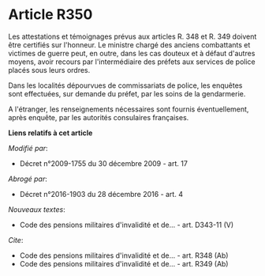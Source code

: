 # Article R350

Les attestations et témoignages prévus aux articles R. 348 et R. 349 doivent être certifiés sur l'honneur. Le       ministre
chargé des anciens combattants et victimes de guerre peut, en outre, dans les cas douteux et à défaut d'autres moyens, avoir
recours par l'intermédiaire des préfets aux services de police placés sous leurs ordres. 

Dans les localités dépourvues de commissariats de police, les enquêtes sont effectuées, sur demande du préfet, par les soins
de la gendarmerie.

A l'étranger, les renseignements nécessaires sont fournis éventuellement, après enquête, par les autorités consulaires
françaises.

**Liens relatifs à cet article**

_Modifié par_:

  - Décret n°2009-1755 du 30 décembre 2009 - art. 17

_Abrogé par_:

  - Décret n°2016-1903 du 28 décembre 2016 - art. 4

_Nouveaux textes_:

  - Code des pensions militaires d'invalidité et de... - art. D343-11 (V)

_Cite_:

  - Code des pensions militaires d'invalidité et de... - art. R348 (Ab)
  - Code des pensions militaires d'invalidité et de... - art. R349 (Ab)
